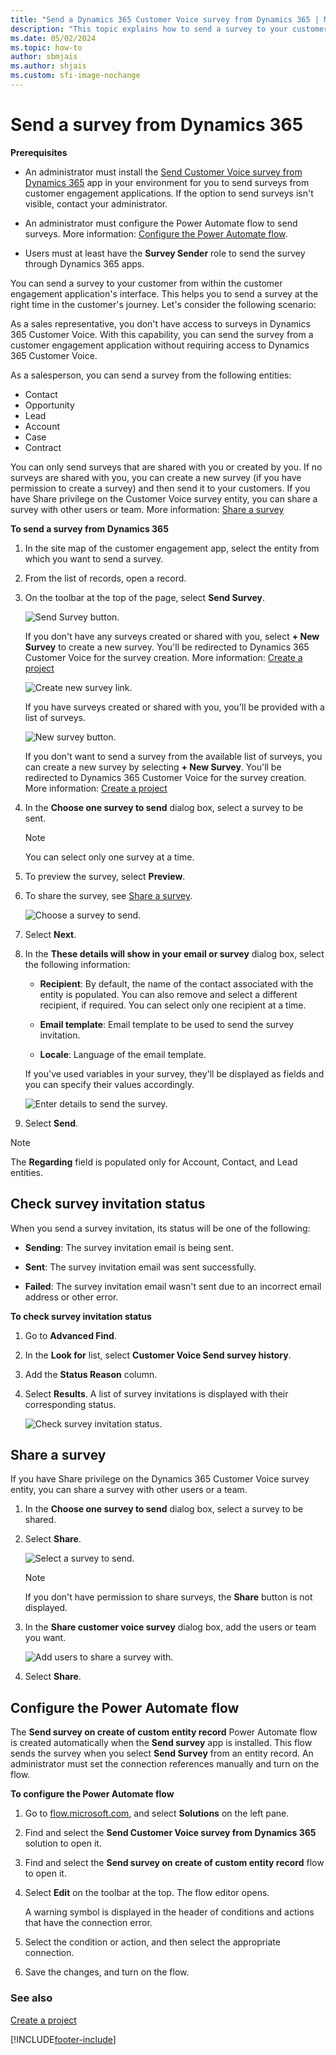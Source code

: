```yaml
---
title: "Send a Dynamics 365 Customer Voice survey from Dynamics 365 | MicrosoftDocs"
description: "This topic explains how to send a survey to your customer from within the customer engagement application's interface."
ms.date: 05/02/2024
ms.topic: how-to
author: sbmjais
ms.author: shjais
ms.custom: sfi-image-nochange
---
```


# Send a survey from Dynamics 365
<!--markdownlint-disable MD036-->
**Prerequisites**

- An administrator must install the [Send Customer Voice survey from Dynamics 365](https://appsource.microsoft.com/product/dynamics-365/msfp.customervoicedistribution?tab=DetailsAndSupport) app in your environment for you to send surveys from customer engagement applications. If the option to send surveys isn't visible, contact your administrator.

- An administrator must configure the Power Automate flow to send surveys. More information: [Configure the Power Automate flow](#configure-the-power-automate-flow).

- Users must at least have the **Survey Sender** role to send the survey through Dynamics 365 apps.

You can send a survey to your customer from within the customer engagement application's interface. This helps you to send a survey at the right time in the customer's journey. Let's consider the following scenario:

As a sales representative, you don't have access to surveys in Dynamics 365 Customer Voice. With this capability, you can send the survey from a customer engagement application without requiring access to Dynamics 365 Customer Voice.

As a salesperson, you can send a survey from the following entities:

-   Contact
-   Opportunity
-   Lead
-   Account
-   Case
-   Contract

You can only send surveys that are shared with you or created by you. If no surveys are shared with you, you can create a new survey (if you have permission to create a survey) and then send it to your customers. If you have Share privilege on the Customer Voice survey entity, you can share a survey with other users or team. More information: [Share a survey](#share-a-survey)

**To send a survey from Dynamics 365**

1.  In the site map of the customer engagement app, select the entity from which you want to send a survey.

2.  From the list of records, open a record.

3.  On the toolbar at the top of the page, select **Send Survey**.

    ![Send Survey button.](media/send-survey-button.png "Send Survey button")

    If you don't have any surveys created or shared with you, select **+ New Survey** to create a new survey. You'll be redirected to Dynamics 365 Customer Voice for the survey creation. More information: [Create a project](create-project.md)

    ![Create new survey link.](media/d365-create-new-survey.png "Create new survey link")

    If you have surveys created or shared with you, you'll be provided with a list of surveys.

    ![New survey button.](media/d365-new-survey-button.png "New survey button")

    If you don't want to send a survey from the available list of surveys, you can create a new survey by selecting **+ New Survey**. You'll be redirected to Dynamics 365 Customer Voice for the survey creation. More information: [Create a project](create-project.md)

4.  In the **Choose one survey to send** dialog box, select a survey to be sent.

    > [!NOTE]
    > You can select only one survey at a time.

5.  To preview the survey, select **Preview**.

6.  To share the survey, see [Share a survey](#share-a-survey).

    ![Choose a survey to send.](media/d365-choose-survey.png "Choose a survey to send")

7.  Select **Next**.

8.  In the **These details will show in your email or survey** dialog box, select the following information:

    - **Recipient**: By default, the name of the contact associated with the entity is populated. You can also remove and select a different recipient, if required. You can select only one recipient at a time.

    - **Email template**: Email template to be used to send the survey invitation.

    - **Locale**: Language of the email template.

    If you've used variables in your survey, they'll be displayed as fields and you can specify their values accordingly.

    ![Enter details to send the survey.](media/d365-enter-details.png "Enter details to send the survey")

9.  Select **Send**.

> [!NOTE]
> The **Regarding** field is populated only for Account, Contact, and Lead entities.

## Check survey invitation status

When you send a survey invitation, its status will be one of the following:

- **Sending**: The survey invitation email is being sent.

- **Sent**: The survey invitation email was sent successfully.

- **Failed**: The survey invitation email wasn't sent due to an incorrect email address or other error.

**To check survey invitation status**

1.  Go to **Advanced Find**.

2.  In the **Look for** list, select **Customer Voice Send survey history**.

3.  Add the **Status Reason** column.

4.  Select **Results**. A list of survey invitations is displayed with their corresponding status.

    ![Check survey invitation status.](media/d365-check-survey-invite-status.png "Check survey invitation status")

## Share a survey

If you have Share privilege on the Dynamics 365 Customer Voice survey entity, you can share a survey with other users or a team.

1.  In the **Choose one survey to send** dialog box, select a survey to be shared.

2.  Select **Share**.

    ![Select a survey to send.](media/d365-choose-survey.png "Select a survey to send")

    > [!NOTE]
    > If you don't have permission to share surveys, the **Share** button is not displayed.

3.  In the **Share customer voice survey** dialog box, add the users or team you want.

    ![Add users to share a survey with.](media/d365-add-users-share-survey.png "Add users to share a survey with")

4.  Select **Share**.

## Configure the Power Automate flow

The **Send survey on create of custom entity record** Power Automate flow is created automatically when the **Send survey** app is installed. This flow sends the survey when you select **Send Survey** from an entity record. An administrator must set the connection references manually and turn on the flow.

**To configure the Power Automate flow**
<!--markdownlint-enable MD036-->
1.  Go to [flow.microsoft.com](https://flow.microsoft.com/), and select **Solutions** on the left pane.

2.  Find and select the **Send Customer Voice survey from Dynamics 365** solution to open it.

3.  Find and select the **Send survey on create of custom entity record** flow to open it.

4.  Select **Edit** on the toolbar at the top. The flow editor opens.

    A warning symbol is displayed in the header of conditions and actions that have the connection error.

3.  Select the condition or action, and then select the appropriate connection.

4.  Save the changes, and turn on the flow.

### See also

[Create a project](create-project.md)


[!INCLUDE[footer-include](includes/footer-banner.md)]
